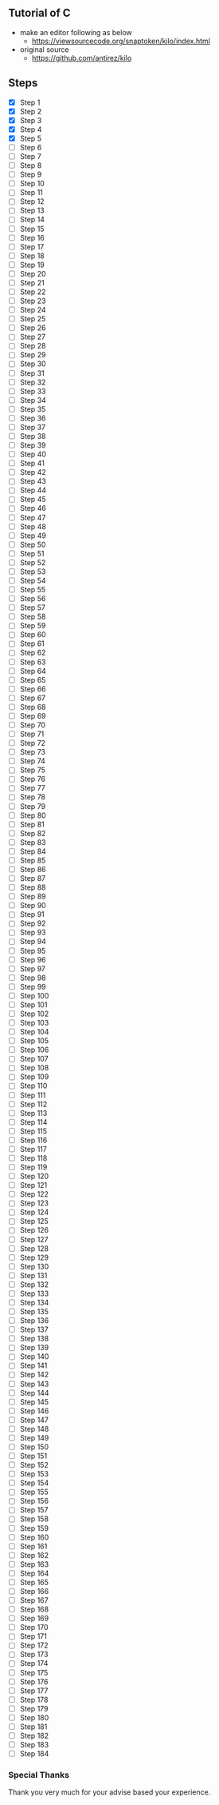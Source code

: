 ## Tutorial of C
* make an editor following as below
    * https://viewsourcecode.org/snaptoken/kilo/index.html
* original source
    * https://github.com/antirez/kilo

## Steps
- [x] Step 1
- [x] Step 2
- [x] Step 3
- [x] Step 4
- [x] Step 5
- [ ] Step 6
- [ ] Step 7
- [ ] Step 8
- [ ] Step 9
- [ ] Step 10
- [ ] Step 11
- [ ] Step 12
- [ ] Step 13
- [ ] Step 14
- [ ] Step 15
- [ ] Step 16
- [ ] Step 17
- [ ] Step 18
- [ ] Step 19
- [ ] Step 20
- [ ] Step 21
- [ ] Step 22
- [ ] Step 23
- [ ] Step 24
- [ ] Step 25
- [ ] Step 26
- [ ] Step 27
- [ ] Step 28
- [ ] Step 29
- [ ] Step 30
- [ ] Step 31
- [ ] Step 32
- [ ] Step 33
- [ ] Step 34
- [ ] Step 35
- [ ] Step 36
- [ ] Step 37
- [ ] Step 38
- [ ] Step 39
- [ ] Step 40
- [ ] Step 41
- [ ] Step 42
- [ ] Step 43
- [ ] Step 44
- [ ] Step 45
- [ ] Step 46
- [ ] Step 47
- [ ] Step 48
- [ ] Step 49
- [ ] Step 50
- [ ] Step 51
- [ ] Step 52
- [ ] Step 53
- [ ] Step 54
- [ ] Step 55
- [ ] Step 56
- [ ] Step 57
- [ ] Step 58
- [ ] Step 59
- [ ] Step 60
- [ ] Step 61
- [ ] Step 62
- [ ] Step 63
- [ ] Step 64
- [ ] Step 65
- [ ] Step 66
- [ ] Step 67
- [ ] Step 68
- [ ] Step 69
- [ ] Step 70
- [ ] Step 71
- [ ] Step 72
- [ ] Step 73
- [ ] Step 74
- [ ] Step 75
- [ ] Step 76
- [ ] Step 77
- [ ] Step 78
- [ ] Step 79
- [ ] Step 80
- [ ] Step 81
- [ ] Step 82
- [ ] Step 83
- [ ] Step 84
- [ ] Step 85
- [ ] Step 86
- [ ] Step 87
- [ ] Step 88
- [ ] Step 89
- [ ] Step 90
- [ ] Step 91
- [ ] Step 92
- [ ] Step 93
- [ ] Step 94
- [ ] Step 95
- [ ] Step 96
- [ ] Step 97
- [ ] Step 98
- [ ] Step 99
- [ ] Step 100
- [ ] Step 101
- [ ] Step 102
- [ ] Step 103
- [ ] Step 104
- [ ] Step 105
- [ ] Step 106
- [ ] Step 107
- [ ] Step 108
- [ ] Step 109
- [ ] Step 110
- [ ] Step 111
- [ ] Step 112
- [ ] Step 113
- [ ] Step 114
- [ ] Step 115
- [ ] Step 116
- [ ] Step 117
- [ ] Step 118
- [ ] Step 119
- [ ] Step 120
- [ ] Step 121
- [ ] Step 122
- [ ] Step 123
- [ ] Step 124
- [ ] Step 125
- [ ] Step 126
- [ ] Step 127
- [ ] Step 128
- [ ] Step 129
- [ ] Step 130
- [ ] Step 131
- [ ] Step 132
- [ ] Step 133
- [ ] Step 134
- [ ] Step 135
- [ ] Step 136
- [ ] Step 137
- [ ] Step 138
- [ ] Step 139
- [ ] Step 140
- [ ] Step 141
- [ ] Step 142
- [ ] Step 143
- [ ] Step 144
- [ ] Step 145
- [ ] Step 146
- [ ] Step 147
- [ ] Step 148
- [ ] Step 149
- [ ] Step 150
- [ ] Step 151
- [ ] Step 152
- [ ] Step 153
- [ ] Step 154
- [ ] Step 155
- [ ] Step 156
- [ ] Step 157
- [ ] Step 158
- [ ] Step 159
- [ ] Step 160
- [ ] Step 161
- [ ] Step 162
- [ ] Step 163
- [ ] Step 164
- [ ] Step 165
- [ ] Step 166
- [ ] Step 167
- [ ] Step 168
- [ ] Step 169
- [ ] Step 170
- [ ] Step 171
- [ ] Step 172
- [ ] Step 173
- [ ] Step 174
- [ ] Step 175
- [ ] Step 176
- [ ] Step 177
- [ ] Step 178
- [ ] Step 179
- [ ] Step 180
- [ ] Step 181
- [ ] Step 182
- [ ] Step 183
- [ ] Step 184

### Special Thanks
Thank you very much for your advise based your experience.